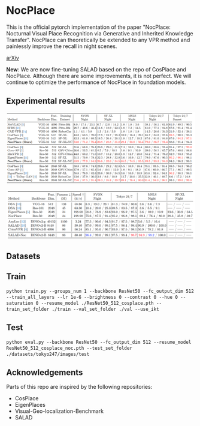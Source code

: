 # NocPlace






This is the official pytorch implementation of the paper "NocPlace: Nocturnal Visual Place Recognition via Generative and Inherited Knowledge Transfer".
NocPlace can theoretically be extended to any VPR method and painlessly improve the recall in night scenes.

[arXiv](https://arxiv.org/abs/2402.17159)

**New**: We are now fine-tuning SALAD based on the repo of CosPlace and NocPlace. Although there are some improvements, it is not perfect.
We will continue to optimize the performance of NocPlace in foundation models.

## Experimental results

![avatar](./figs/exp_vpr_1.png)

![avatar](./figs/exp_vpr_2.png)

## Datasets

## Train

```
python train.py --groups_num 1 --backbone ResNet50 --fc_output_dim 512 --train_all_layers --lr 1e-6 --brightness 0 --contrast 0 --hue 0 --saturation 0 --resume_model ./ResNet50_512_cosplace.pth --train_set_folder ./train --val_set_folder ./val --use_ikt
```

## Test
```
python eval.py --backbone ResNet50 --fc_output_dim 512 --resume_model ResNet50_512_cosplace_noc.pth --test_set_folder ./datasets/tokyo247/images/test
```

## Acknowledgements

Parts of this repo are inspired by the following repositories:

* CosPlace
* EigenPlaces
* Visual-Geo-localization-Benchmark
* SALAD
